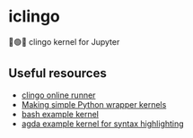 # iclingo

🔴🟢🔵 clingo kernel for Jupyter

## Useful resources

- [clingo online runner](https://potassco.org/clingo/run/)
- [Making simple Python wrapper kernels](https://jupyter-client.readthedocs.io/en/stable/wrapperkernels.html)
- [bash example kernel](https://github.com/takluyver/bash_kernel)
- [agda example kernel for syntax highlighting](https://github.com/lclem/agda-kernel)
